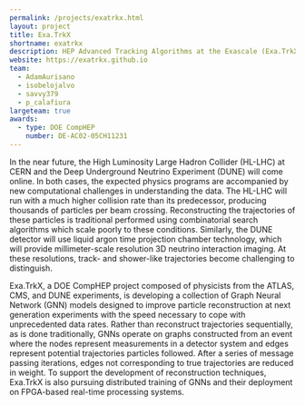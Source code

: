 ```yaml
---
permalink: /projects/exatrkx.html
layout: project
title: Exa.TrkX
shortname: exatrkx
description: HEP Advanced Tracking Algorithms at the Exascale (Exa.TrkX)
website: https://exatrkx.github.io
team:
  - AdamAurisano
  - isobelojalvo
  - savvy379
  - p_calafiura
largeteam: true
awards:
  - type: DOE CompHEP
    number: DE-AC02-05CH11231
---
```


In the near future, the High Luminosity Large Hadron Collider (HL-LHC) at CERN and the Deep Underground Neutrino Experiment (DUNE) will come online.  In both cases, the expected physics programs are accompanied by new computational challenges in understanding the data.  The HL-LHC will run with a much higher collision rate than its predecessor, producing thousands of particles per beam crossing.  Reconstructing the trajectories of these particles is traditional performed using combinatorial search algorithms which scale poorly to these conditions.  Similarly, the DUNE detector will use liquid argon time projection chamber technology, which will provide millimeter-scale resolution 3D neutrino interaction imaging.  At these resolutions, track- and shower-like trajectories become challenging to distinguish.

Exa.TrkX, a DOE CompHEP project composed of physicists from the ATLAS, CMS, and DUNE experiments, is developing a collection of Graph Neural Network (GNN) models designed to improve particle reconstruction at next generation experiments with the speed necessary to cope with unprecedented data rates.  Rather than reconstruct trajectories sequentially, as is done traditionally, GNNs operate on graphs constructed from an event where the nodes represent measurements in a detector system and edges represent potential trajectories particles followed. After a series of message passing iterations, edges not corresponding to true trajectories are reduced in weight. To support the development of reconstruction techniques, Exa.TrkX is also pursuing distributed training of GNNs and their deployment on FPGA-based real-time processing systems.


